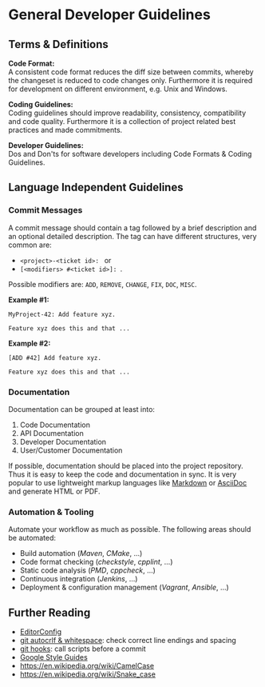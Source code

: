 # General Developer Guidelines

## 	Terms & Definitions

**Code Format:**  
A consistent code format reduces the diff size between commits, whereby the changeset is reduced to code changes only. Furthermore it is required for development on different environment, e.g. Unix and Windows.

**Coding Guidelines:**  
Coding guidelines should improve readability, consistency, compatibility and code quality.
Furthermore it is a collection of project related best practices and made commitments.

**Developer Guidelines:**  
Dos and Don'ts for software developers including Code Formats & Coding Guidelines.


## Language Independent Guidelines

### Commit Messages

A commit message should contain a tag followed by a brief description and an optional detailed description.
The tag can have different structures, very common are:

* `<project>-<ticket id>: ` or
* `[<modifiers> #<ticket id>]: `.

Possible modifiers are: `ADD`, `REMOVE`, `CHANGE`, `FIX`, `DOC`, `MISC`.

**Example #1:**
```
MyProject-42: Add feature xyz.

Feature xyz does this and that ...
```

**Example #2:**
```
[ADD #42] Add feature xyz.

Feature xyz does this and that ...
```

### Documentation

Documentation can be grouped at least into:

1. Code Documentation
2. API Documentation
3. Developer Documentation
4. User/Customer Documentation

If possible, documentation should be placed into the project repository. Thus it is easy to keep the code and documentation in sync.
It is very popular to use  lightweight markup languages like [Markdown](http://daringfireball.net/projects/markdown) or [AsciiDoc](http://asciidoc.org) and generate HTML or PDF.

### Automation & Tooling

Automate your workflow as much as possible. The following areas should be automated:

* Build automation (_Maven_, _CMake_, ...)
* Code format checking (_checkstyle_, _cpplint_, ...)
* Static code analysis (_PMD_, _cppcheck_, ...)
* Continuous integration (_Jenkins_, ...)
* Deployment & configuration management (_Vagrant_, _Ansible_, ...)


## Further Reading

* [EditorConfig](http://editorconfig.org)
* [git autocrlf & whitespace](https://git-scm.com/book/tr/v2/Customizing-Git-Git-Configuration#Formatting-and-Whitespace): check correct line endings and spacing
* [git hooks](https://git-scm.com/book/en/v2/Customizing-Git-Git-Hooks): call scripts before a commit
* [Google Style Guides](https://github.com/google/styleguide)
* https://en.wikipedia.org/wiki/CamelCase
* https://en.wikipedia.org/wiki/Snake_case

